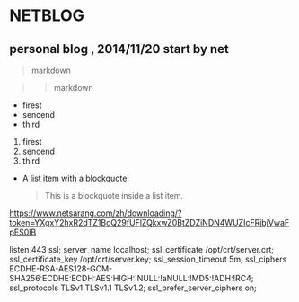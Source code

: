 NETBLOG
=======

personal blog , 2014/11/20 start by net
------
>markdown

>>markdown

* firest
* sencend
* third


1. firest
2. sencend
3. third

*   A list item with a blockquote:

    > This is a blockquote
    > inside a list item.



https://www.netsarang.com/zh/downloading/?token=YXgxY2hxR2dTZ1BoQ29fUFlZQkxwZ0BtZDZiNDN4WUZIcFRjbjVwaFpES0lB

listen       443 ssl;
server_name  localhost;
ssl_certificate      /opt/crt/server.crt;
ssl_certificate_key  /opt/crt/server.key;
ssl_session_timeout 5m;
ssl_ciphers ECDHE-RSA-AES128-GCM-SHA256:ECDHE:ECDH:AES:HIGH:!NULL:!aNULL:!MD5:!ADH:!RC4;
ssl_protocols TLSv1 TLSv1.1 TLSv1.2;
ssl_prefer_server_ciphers on;


